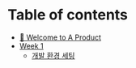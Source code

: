 # Table of contents

* [👋 Welcome to A Product](README.md)
* [Week 1](week-1/README.md)
  * [개발 환경 세팅](week-1/undefined.md)

